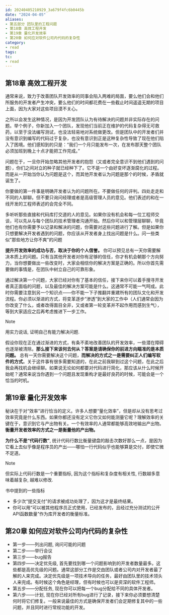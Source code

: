 ```yaml
---
id: 20240405210929_3a679f4fc6b0445b
date: "2024-04-05"
aliases:
- 第五部分 团队里的工程问题
- 第18章 高效工程开发
- 第19章 量化开发效率
- 第20章 如何应对软件公司内代码的复杂性
category:
- read
tags:
tc:
- read
---
```


## 第18章 高效工程开发

通常来说，致力于改善团队开发效率的同事会陷入两难的局面，要么他们会和他们所服务的开发者产生冲突，要么他们的时间都花费在一些截止时间遥遥无期的项目上面，因为大家对这些项目漠不关心。

之所以会发生这种情况，是因为开发团队认为有待解决的问题并非实际存在的问题。举个例子，你新加入一个团队，发现他们当前正在维护的代码复杂得无可救药，以至于没法编写测试，也没法轻易地对系统做更改。但是团队中的开发者们并没有意识到编写的代码过于复杂，也没有意识到正是这种复杂性导致了现在他们陷入了困境。他们感知到的只是：“我们一个月只能发布一次，在发布那天整个团队必须加班到晚上十点才能把工作完成。”

问题在于，一旦你开始忽略其他开发者的抱怨（又或者完全意识不到他们遇到的问题），你们之间对立的种子就已经种下了。它不是一个由好变坏逐渐腐化的过程。而是从一开始当你认为问题是这个，而其他开发者认为问题是那个的时候，矛盾就诞生了。

你要做的第一件事是明确开发者认为的问题所在。不要做任何的评判。四处走走和不同的人聊聊。但不要只询问经理或者是高级管理人员的意见。他们表述的和在一线开发的工程师表述的会完全不同。

多听听那些直接和代码库打交道的人的意见。如果你没有机会和每一位工程师交谈，可以先从与每个团队的技术管理者沟通开始。然后你可以和管理层聊聊，毕竟他们也有你需要予以记录和解决的问题，你需要对这些问题进行了解。但是如果你只想要解决开发者遇到的问题，你应该从开发者身上找出问题是什么。问一些类似"那些地方让你不爽"的问题

**提升开发效率的成功与否，取决于你的个人信誉。** 你可以预见总有一天你需要解决本质上的问题。只有当其他开发者对你有足够的信任，你才有机会朝那个方向努力，当你想要做出一些改变时，大家会相信你的解决方案是正确的。所以你首先需要做的事情是，在团队中树立自己的可靠形象。

通过解决第一个问题，大家已经对你有了基本的信任，接下来你可以着手搜寻开发者真正面临的问题，以及最佳的解决方案可能是什么。这通常不可能一气呵成。此时你需要注意到另一个知识点——你不能一下子推翻并重建所有的团队文化和开发流程。你必须以渐进的方式，将变革逐步“渗透”到大家的工作中（人们通常会因为你改变了什么，或者改得面目全非，又或者第一轮变革并不起作用而感到生气），等到大家适应之后再考虑推进下一步工作。

> [!NOTE]
> 用实力说话, 证明自己有能力解决问题.

假设你现在正在通过渐进的方式，有条不紊地改善团队的开发效率，一些潜在障碍也逐渐被清除。**那么接下来该何去何从？答案是请确保你的前进方向瞄准的是本质问题。** 总有一天你需要解决这个问题，**而解决的方式之一是需要纠正人们编写软件的方式**。关于这件事有很多需要知道的，在此之前我聊到过这个问题，在此之后我会再找机会继续聊。如果说无论如何都要对代码进行简化，那应该从什么时候开始呢？通常来说当你遇到一个问题且发现重构才是最好良药的时候，可能会是一个恰当的时机。

## 第19章 量化开发效率

秘诀在于对“效率”进行恰当的定义。许多人想要“量化效率”，但是却从没有思考过效率究竟是什么东西。如果你都还没有定义它你又如何能测量它呢？理解效率的关键在于，意识到它与产出物有关。一个有效率的人通常都能够高效地输出产出物。**衡量开发者效率的方式之一是衡量他的产出物。**

**为什么不是“代码行数”**, 统计代码行数比衡量键盘的敲击次数好那么一点，是因为它看上去似乎像是程序员的产出——哪怕一行代码似乎也能够算是交付，即使它微不足道。

> [!NOTE]
> 但实际上代码行数是一个重要指标, 因为这个指标和复杂度有相关性, 行数越多意味着越复杂, 越难以修改.

书中提到的一些指标
- 多少次“提交支付”的请求被成功处理了，因为这才是最终结果。
- 你可以用“可以被其他程序员正式使用，已经发布的，且经过充分测试的公开API函数数量”作为库开发者的衡量标准。

## 第20章 如何应对软件公司内代码的复杂性

- 第一步——列出问题, 询问可能的问题
- 第二步——举行会议
- 第三步——bug报告
- 第四步——决定优先级, 首先要找到哪一个问题影响到的开发者数量最多。这些都是高优先级的问题。通常这部分工作是交由团队或者公司内对开发者最了解的人来完成。决定优先级是一项技术导向的任务，最好由团队里的技术领头人来完成。有时候这个角色是经理，但有时候也可以是资深的软件工程师。
- 第五步——分配任务, 现在你可以把每一个bug分配给不同的具体开发者。
- 第六步——计划, 现在你已经对所有bug进行了记录，接下来你必须要想清楚何时将它们修复。一般来说最佳的方式是确保开发者们会定期修复其中的一些问题，并且同时进行常规功能的开发。

